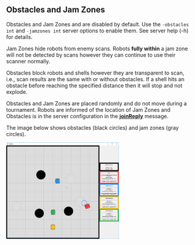 ## Obstacles and Jam Zones

Obstacles and Jam Zones and are disabled by default. Use the ```-obstacles int``` and ```-jamzones int``` server options to enable them. See server help (-h) for details.

Jam Zones hide robots from enemy scans. Robots **fully within** a jam zone will not be detected by scans however they can continue to use their scanner normally.

Obstacles block robots and shells however they are transparent to scan, i.e., scan results are the same with or without obstacles. If a shell hits an obstacle before reaching the specified distance then it will stop and not explode.

Obstacles and Jam Zones are placed randomly and do not move during a tournament. Robots are informed of the location of Jam Zones and Obstacles is in the server configuration in the **[joinReply](../README.md#join)** message.

 The image below shows obstacles (black circles) and jam zones (gray circles).

<img src="images/zones.png" width="60%">